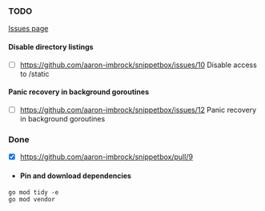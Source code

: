 ### TODO 

[Issues page](https://github.com/aaron-imbrock/snippetbox/issues)

#### Disable directory listings

- [ ] https://github.com/aaron-imbrock/snippetbox/issues/10 Disable access to /static

#### Panic recovery in background goroutines
- [ ] https://github.com/aaron-imbrock/snippetbox/issues/12 Panic recovery in background goroutines

### Done

- [x] https://github.com/aaron-imbrock/snippetbox/pull/9
- #### Pin and download dependencies
```
go mod tidy -e
go mod vendor
```
